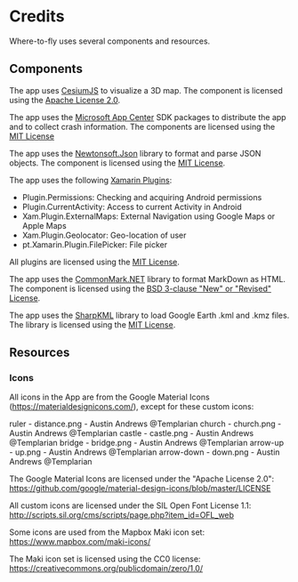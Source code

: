 # Credits

Where-to-fly uses several components and resources.

## Components

The app uses [CesiumJS](https://cesiumjs.org/) to visualize a 3D map.
The component is licensed using the
[Apache License 2.0](https://github.com/AnalyticalGraphicsInc/cesium/blob/master/LICENSE.md).

The app uses the [Microsoft App Center](https://appcenter.ms/) SDK packages to
distribute the app and to collect crash information.
The components are licensed using the
[MIT License](https://github.com/Microsoft/AppCenter-SDK-DotNet/blob/master/license.txt)

The app uses the [Newtonsoft.Json](https://www.newtonsoft.com/json) library to
format and parse JSON objects.
The component is licensed using the
[MIT License](https://github.com/JamesNK/Newtonsoft.Json/blob/master/LICENSE.md).

The app uses the following [Xamarin Plugins](https://github.com/jamesmontemagno/Xamarin.Plugins):
- Plugin.Permissions: Checking and acquiring Android permissions
- Plugin.CurrentActivity: Access to current Activity in Android
- Xam.Plugin.ExternalMaps: External Navigation using Google Maps or Apple Maps
- Xam.Plugin.Geolocator: Geo-location of user
- pt.Xamarin.Plugin.FilePicker: File picker

All plugins are licensed using the
[MIT License](https://github.com/jamesmontemagno/GeolocatorPlugin/blob/master/LICENSE).

The app uses the [CommonMark.NET](https://github.com/Knagis/CommonMark.NET)
library to format MarkDown as HTML.
The component is licensed using the
[BSD 3-clause "New" or "Revised" License](https://github.com/Knagis/CommonMark.NET/blob/master/LICENSE.md).

The app uses the [SharpKML](https://github.com/samcragg/sharpkml) library to
load Google Earth .kml and .kmz files.
The library is licensed using the
[MIT License](https://github.com/samcragg/sharpkml/blob/master/LICENSE).

## Resources

### Icons

All icons in the App are from the Google Material Icons
(https://materialdesignicons.com/), except for these custom icons:

ruler - distance.png - Austin Andrews @Templarian
church - church.png - Austin Andrews @Templarian
castle - castle.png - Austin Andrews @Templarian
bridge - bridge.png - Austin Andrews @Templarian
arrow-up - up.png - Austin Andrews @Templarian
arrow-down - down.png - Austin Andrews @Templarian

The Google Material Icons are licensed under the "Apache License 2.0":
https://github.com/google/material-design-icons/blob/master/LICENSE

All custom icons are licensed under the SIL Open Font License 1.1:
http://scripts.sil.org/cms/scripts/page.php?item_id=OFL_web

Some icons are used from the Mapbox Maki icon set:
https://www.mapbox.com/maki-icons/

The Maki icon set is licensed using the CC0 license:
https://creativecommons.org/publicdomain/zero/1.0/
